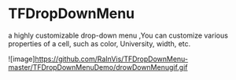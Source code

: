 # TFDropDownMenu
a highly customizable drop-down menu ,You can customize various properties of a cell, such as color, University, width, etc.





 ![image]https://github.com/RaInVis/TFDropDownMenu-master/TFDropDownMenuDemo/drowDownMenugif.gif

